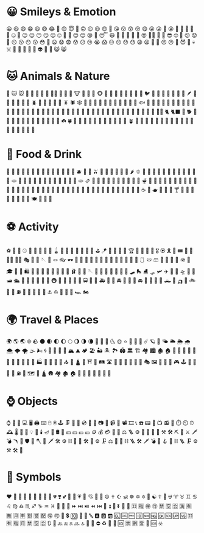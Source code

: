 # 😀 Smileys & Emotion

😀 😃 😄 😁 😆 😅 😂 🤣 😊 😇
🙂 🙃 😉 😌 😍 🥰 😘 😗 😙 😚
😋 😛 😜 🤪 😝 🤑 🤗 🤭 🤫 🤔
🤐 🤨 😐 😑 😶 😏 😒 🙄 😬 🤥
😌 😔 😪 🤤 😴 😷 🤒 🤕 🤢 🤮
🤧 😵 😵‍💫 🤯 🤠 😎 🤓 🧐 😕 😟
🙁 ☹️ 😮 😯 😲 😳 🥺 😦 😧 😨
😰 😥 😢 😭 😱 😖 😣 😞 😓 😩
😫 🥱 😤 😡 😠 🤬 😈 👿 💀 ☠️
💩 🤡 👹 👺 👻 👽 👾 🤖 😺 😸

# 🐱 Animals & Nature

🐶 🐱 🐭 🐹 🐰 🦊 🐻 🐼 🐻‍❄️ 🐨
🐯 🦁 🐮 🐷 🐽 🐸 🐵 🙈 🙉 🙊
🐒 🦍 🦧 🐔 🐧 🐦 🐤 🐣 🐥 🦆
🦅 🦉 🦤 🪶 🦇 🐺 🐗 🐴 🦄 🐝
🪲 🐛 🦋 🐌 🐞 🐜 🪳 🕷️ 🕸️ 🦂
🐢 🐍 🦎 🐙 🦑 🦐 🦀 🪼 🐡 🐠
🐟 🐬 🐳 🐋 🐊 🐅 🐆 🦓 🦍 🐘
🦣 🦛 🦏 🐪 🐫 🦒 🦘 🦬 🐃 🐂
🐄 🐎 🐖 🐏 🐑 🐐 🐓 🦃 🦤 🐇
🐁 🐀 🦦 🦫 🦨 🦡 🦢 🦚 🦜 🦩
🦮 🐕‍🦺 🐈 🐈‍⬛ 🐩 🐕 🐾 🦥 🦦 🐉
🐲 🌵 🎄 🌲 🌳 🌴 🌱 🌿 ☘️ 🍀
🎋 🎍 🍃 🍂 🍁 🍄 🪺 🪹 🐚 🪸
🪷 🪴 🌵 🌿 🍄 🌸 🌼 🌻 🌺 🌹
🌷 🌱 🌳 🌴 🌵 🍃 🍂 🍁 🍄 🪸

# 🍏 Food & Drink

🍇 🍈 🍉 🍊 🍋 🍌 🍍 🥭 🍎 🍏
🍐 🍑 🍒 🍓 🫐 🥝 🍅 🫒 🥥 🥑
🍆 🥔 🥕 🌽 🌶️ 🫑 🥒 🥬 🥦 🧄
🧅 🍄 🥜 🌰 🍞 🥯 🥐 🥖 🫓 🥨
🥞 🧇 🧀 🍖 🍗 🥩 🥓 🍔 🍟 🌭
🍕 🫓 🫔 🥪 🌮 🌯 🥙 🧆 🥚 🐣
🍳 🥘 🍲 🫕 🥣 🥗 🍿 🧈 🧂 🥫
🍱 🍘 🍙 🍚 🍛 🍜 🍝 🍠 🍢 🍣
🍤 🍥 🦪 🍡 🍧 🍨 🍦 🥧 🧁 🍰
🎂 🍮 🍭 🍬 🍫 🍿 🧃 🧋 🧉 🍼
🥛 ☕ 🍵 🫖 🍶 🍾 🍷 🍸 🍹 🍺
🍻 🥂 🥃 🫗 🧊 🧃 🍽️ 🍴 🥄 🥢

# ⚽ Activity

⚽ 🏀 🏈 ⚾ 🥎 🎾 🏐 🏉 🎱 🪀
🏓 🏸 🥅 🏒 🏑 🥍 🏏 ⛳ 🪁 🏹
🎣 🤿 🛟 🏆 🏅 🥇 🥈 🥉 🎖️ 🏵️
🎗️ 🎫 🎟️ 🎪 🤹 🤹‍♂️ 🤹‍♀️ 🎭 🎨 🧵
🪡 🧶 🪢 👓 🕶️ 🥽 🥼 🦺 👔 👕
👖 🧣 🧤 🧥 🧦 👗 👘 🥻 🩱 🩲
🩳 👙 🥼 🧥 🧢 🪖 🎩 🎓 👑 💍
🛍️ 🧳 🎒 👞 👟 🥾 🥿 👠 👡 🩰
👢 🧵 🪡 🧣 🧤 🧦 🧥 🧢 🧳 👚
🛹 🛼 ⛸️ 🛷 🛩️ ✈️ 🚁 🚀 🛸 🛶
🚤 🛥️ 🛳️ 🚢 🚂 🚃 🚄 🚅 🚆 🚇
🚈 🚉 🚊 🚋 🚌 🚍 🚎 🚐 🚑 🚒
🚓 🚔 🚕 🚖 🚗 🚘 🚙 🚚 🚛 🚜
🛻 🚛 🛺 🛵 🚲 🛴 🚏 ⛽ 🚨 🚥
🚦 🚧 🛑 ⚓ ⛵ 🚤 🚢 🎢 🏎️ 🏍️

# 🌍 Travel & Places

🌍 🌎 🌏 🌐 🪨 🌑 🌒 🌓 🌔 🌕
🌖 🌗 🌘 🌙 🌚 🌛 🌜 🌞 ⭐ 🌟
🌠 🌌 ☄️ 🪐 🌈 🌤️ 🌥️ 🌦️ 🌧️ 🌨️
🌩️ 🌪️ 🌫️ 🌬️ 🌀 🌈 🌊 🌋 🗻 🏔️
⛰️ 🏕️ 🏖️ 🏜️ 🏝️ 🏞️ 🏟️ 🏛️ 🏗️ 🏘️
🏙️ 🏚️ 🏠 🏡 🏢 🏣 🏤 🏥 🏦 🏨
🏩 🏪 🏫 🏬 🏭 🏯 🏰 🗼 🗽 ⛪
🕌 🛕 🕍 ⛩️ 🕋 🛤️ 🛣️ 🗾 🎠 🎡
🎢 💈 🎪 🎭 🖼️ 🎨 🎰 🧩 🎮 🕹️
🚏 🚦 🚥 🚧 ⛽ 🛑 🗺️ 🗿 🛕 🛖
🏘️ 🏚️ 🏠 🏡 🏢 🏣 🏤 🏥 🏦 🏨

# ⌚ Objects

⌚ 📱 📲 💻 🖥️ 🖨️ ⌨️ 🖱️ 🖲️ 🕹️
🗜️ 💽 💾 💿 📀 📼 📷 📸 📹 🎥
📽️ 🎞️ 📞 ☎️ 📟 📠 📺 📻 🧭 ⏱️
⏲️ ⏰ 🕰️ 🌡️ 🔋 🔌 💡 🔦 🕯️ 🪔
🧯 🛢️ 💸 💵 💴 💶 💷 🪙 💰 💳
🧾 💎 ⚖️ 🪜 ⚙️ 🧰 🧲 🔧 🔨 ⚒️
🛠️ ⛏️ 🔩 ⚔️ 🗡️ 💣 🪃 🏹 🛡️ 🔫
🪓 🔪 🗡️ 🛠️ ⚙️ ⛓️ 🧰 🧲 🛠️ 🔩
⚙️ 🗜️ ⚖️ 🧰 🧲 ⛓️ 🪜 🛠️ 🗡️ 💣
🔗 🪝 🧲 ⛓️ 🪜 🗜️ ⚙️ ⚒️ 🛠️ 🔧

# 📛 Symbols

❤️ 🧡 💛 💚 💙 💜 🖤 🤍 🤎 💔
❣️ 💕 💞 💓 💗 💖 💘 💝 💟 ☮️
✝️ ☪️ 🕉️ ☸️ ✡️ 🔯 🕎 ☯️ ☦️ 🛐
⛎ ♈ ♉ ♊ ♋ ♌ ♍ ♎ ♏ ♐
♑ ♒ ♓ 🔀 🔁 🔂 ⏩ ⏭️ ⏯️ ⏪
⏮️ 🔼 ⏫ 🔽 ⏬ 🎦 📶 🈁 🈯 🉐
🉑 🈲 🈳 🈴 🈵 🈶 🈚 🈷️ 🈸 🈹
🈺 🈻 🉐 🉑 💱 💲 🔟 🔢 🔣 🔤
🅰️ 🅱️ 🆎 🆑 🆒 🆓 🆔 🆕 🆖 🆗
🆘 🆙 🆚 🈁 🈶 🈯 🈷️ 🈲 🈳 🈴
🔃 🔄 🔙 🔚 🔛 🔜 🔝 🛐 🛑 ⛔
♻️ 🔞 🔞 🆔 🈲 🈹 🈺 💢 🆘 ☣️


